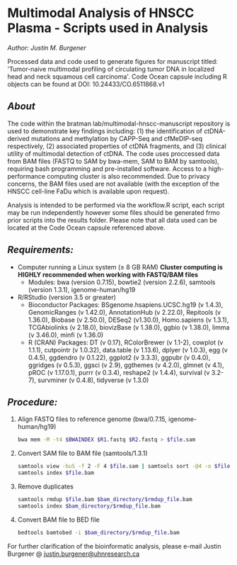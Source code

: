 # Multimodal Analysis of HNSCC Plasma - Scripts used in Analysis
*Author: Justin M. Burgener*

Processed data and code used to generate figures for manuscript titled: 'Tumor-naive multimodal profiling of circulating tumor DNA in localized head and neck squamous cell carcinoma'. Code Ocean capsule including R objects can be found at DOI: 10.24433/CO.6511868.v1

## *About*

The code within the bratman lab/multimodal-hnscc-manuscript repository is used to demonstrate key findings including: (1) the identification of ctDNA-derived mutations and methylation by CAPP-Seq and cfMeDIP-seq respectively, (2) associated properties of ctDNA fragments, and (3) clinical utility of multimodal detection of ctDNA. The code uses proccessed data from BAM files (FASTQ to SAM by bwa-mem, SAM to BAM by samtools), requiring bash programming and pre-installed software. Access to a high-performance computing cluster is also recommended. Due to privacy concerns, the BAM files used are not available (with the exception of the HNSCC cell-line FaDu which is available upon request).

Analysis is intended to be performed via the workflow.R script, each script may be run independently however some files should be generated frmo prior scripts into the results folder. Please note that all data used can be located at the Code Ocean capsule referenced above.

## *Requirements:*
  * Computer running a Linux system (≥ 8 GB RAM) **Cluster computing is HIGHLY recommended when working with FASTQ/BAM files**
    * Modules: bwa (version 0.7.15), bowtie2 (version 2.2.6), samtools (version 1.3.1), igenome-human/hg19
  * R/RStudio (version 3.5 or greater)
    * Bioconductor Packages: BSgenome.hsapiens.UCSC.hg19 (v 1.4.3), GenomicRanges (v 1.42.0), AnnotationHub (v 2.22.0), Repitools (v 1.36.0), Biobase (v 2.50.0), DESeq2 (v1.30.0), Homo.sapiens (v 1.3.1), TCGAbiolinks (v 2.18.0), biovizBase (v 1.38.0), ggbio (v 1.38.0), limma (v 3.46.0), minfi (v 1.36.0)
    * R (CRAN) Packages: DT (v 0.17), RColorBrewer (v 1.1-2), cowplot (v 1.1.1), cutpointr (v 1.0.32), data.table (v 1.13.6), dplyer (v 1.0.3), egg (v 0.4.5), ggdendro (v 0.1.22), ggplot2 (v 3.3.3), ggpubr (v 0.4.0), ggridges (v 0.5.3), ggsci (v 2.9), ggthemes (v 4.2.0), glmnet (v 4.1), pROC (v 1.17.0.1), purrr (v 0.3.4), reshape2 (v 1.4.4), survival (v 3.2-7), survminer (v 0.4.8), tidyverse (v 1.3.0)
    
## *Procedure:*

  1. Align FASTQ files to reference genome (bwa/0.7.15, igenome-human/hg19)
     ```bash
     bwa mem -M -t4 $BWAINDEX $R1.fastq $R2.fastq > $file.sam
     ```
  2. Convert SAM file to BAM file (samtools/1.3.1)
     ```bash 
     samtools view -buS -f 2 -F 4 $file.sam | samtools sort -@4 -o $file.bam
     samtools index $file.bam
     ```
  3. Remove duplicates
     ```bash
     samtools rmdup $file.bam $bam_directory/$rmdup_file.bam
     samtools index $bam_directory/$rmdup_file.bam
     ```
  4. Convert BAM file to BED file
     ```bash
     bedtools bamtobed -i $bam_directory/$rmdup_file.bam
     ```
     
For further clarification of the bioinformatic analysis, please e-mail Justin Burgener @ justin.burgener@uhnresearch.ca
